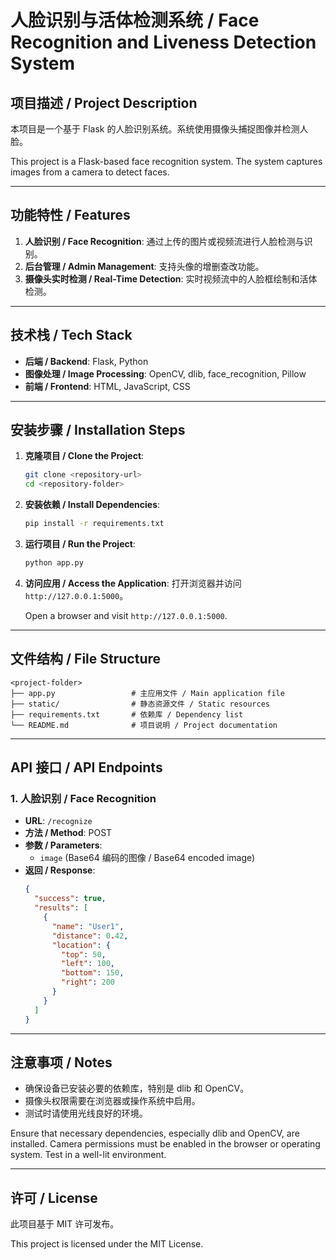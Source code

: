 # 人脸识别与活体检测系统 / Face Recognition and Liveness Detection System

## 项目描述 / Project Description

本项目是一个基于 Flask 的人脸识别系统。系统使用摄像头捕捉图像并检测人脸。

This project is a Flask-based face recognition system. The system captures images from a camera to detect faces.

---

## 功能特性 / Features

1. **人脸识别 / Face Recognition**: 通过上传的图片或视频流进行人脸检测与识别。
2. **后台管理 / Admin Management**: 支持头像的增删查改功能。
3. **摄像头实时检测 / Real-Time Detection**: 实时视频流中的人脸框绘制和活体检测。

---

## 技术栈 / Tech Stack

- **后端 / Backend**: Flask, Python
- **图像处理 / Image Processing**: OpenCV, dlib, face_recognition, Pillow
- **前端 / Frontend**: HTML, JavaScript, CSS

---

## 安装步骤 / Installation Steps

1. **克隆项目 / Clone the Project**:

   ```bash
   git clone <repository-url>
   cd <repository-folder>
   ```

2. **安装依赖 / Install Dependencies**:

   ```bash
   pip install -r requirements.txt
   ```

3. **运行项目 / Run the Project**:

   ```bash
   python app.py
   ```

4. **访问应用 / Access the Application**:
   打开浏览器并访问 `http://127.0.0.1:5000`。

   Open a browser and visit `http://127.0.0.1:5000`.

---

## 文件结构 / File Structure

```plaintext
<project-folder>
├── app.py                 # 主应用文件 / Main application file
├── static/                # 静态资源文件 / Static resources
├── requirements.txt       # 依赖库 / Dependency list
└── README.md              # 项目说明 / Project documentation
```

---

## API 接口 / API Endpoints

### 1. **人脸识别 / Face Recognition**

- **URL**: `/recognize`
- **方法 / Method**: POST
- **参数 / Parameters**:
  - `image` (Base64 编码的图像 / Base64 encoded image)
- **返回 / Response**:
  ```json
  {
    "success": true,
    "results": [
      {
        "name": "User1",
        "distance": 0.42,
        "location": {
          "top": 50,
          "left": 100,
          "bottom": 150,
          "right": 200
        }
      }
    ]
  }
  ```

---

## 注意事项 / Notes

- 确保设备已安装必要的依赖库，特别是 dlib 和 OpenCV。
- 摄像头权限需要在浏览器或操作系统中启用。
- 测试时请使用光线良好的环境。

Ensure that necessary dependencies, especially dlib and OpenCV, are installed. Camera permissions must be enabled in the browser or operating system. Test in a well-lit environment.

---

## 许可 / License

此项目基于 MIT 许可发布。

This project is licensed under the MIT License.
